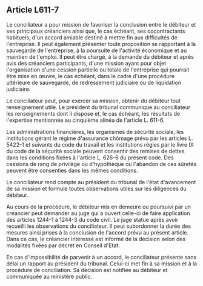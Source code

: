 Article L611-7
----
Le conciliateur a pour mission de favoriser la conclusion entre le débiteur et
ses principaux créanciers ainsi que, le cas échéant, ses cocontractants
habituels, d'un accord amiable destiné à mettre fin aux difficultés de
l'entreprise. Il peut également présenter toute proposition se rapportant à la
sauvegarde de l'entreprise, à la poursuite de l'activité économique et au
maintien de l'emploi. Il peut être chargé, à la demande du débiteur et après
avis des créanciers participants, d'une mission ayant pour objet l'organisation
d'une cession partielle ou totale de l'entreprise qui pourrait être mise en
œuvre, le cas échéant, dans le cadre d'une procédure ultérieure de sauvegarde,
de redressement judiciaire ou de liquidation judiciaire.

Le conciliateur peut, pour exercer sa mission, obtenir du débiteur tout
renseignement utile. Le président du tribunal communique au conciliateur les
renseignements dont il dispose et, le cas échéant, les résultats de l'expertise
mentionnée au cinquième alinéa de l'article L. 611-6.

Les administrations financières, les organismes de sécurité sociale, les
institutions gérant le régime d'assurance chômage prévu par les articles L.
5422-1 et suivants du code du travail et les institutions régies par le livre IX
du code de la sécurité sociale peuvent consentir des remises de dettes dans les
conditions fixées à l'article L. 626-6 du présent code. Des cessions de rang de
privilège ou d'hypothèque ou l'abandon de ces sûretés peuvent être consenties
dans les mêmes conditions.

Le conciliateur rend compte au président du tribunal de l'état d'avancement de
sa mission et formule toutes observations utiles sur les diligences du débiteur.

Au cours de la procédure, le débiteur mis en demeure ou poursuivi par un
créancier peut demander au juge qui a ouvert celle-ci de faire application des
articles 1244-1 à 1244-3 du code civil. Le juge statue après avoir recueilli les
observations du conciliateur. Il peut subordonner la durée des mesures ainsi
prises à la conclusion de l'accord prévu au présent article. Dans ce cas, le
créancier intéressé est informé de la décision selon des modalités fixées par
décret en Conseil d'Etat.

En cas d'impossibilité de parvenir à un accord, le conciliateur présente sans
délai un rapport au président du tribunal. Celui-ci met fin à sa mission et à la
procédure de conciliation. Sa décision est notifiée au débiteur et communiquée
au ministère public.
